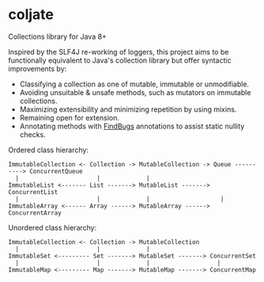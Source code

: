 coljate
=======

Collections library for Java 8+

Inspired by the SLF4J re-working of loggers, this project aims to be functionally equivalent to Java's collection library but offer syntactic improvements by:

  * Classifying a collection as one of mutable, immutable or unmodifiable.
  * Avoiding unsuitable & unsafe methods, such as mutators on immutable collections.
  * Maximizing extensibility and minimizing repetition by using mixins.
  * Remaining open for extension.
  * Annotating methods with [FindBugs](https://code.google.com/p/findbugs/) annotations to assist static nullity checks.

Ordered class hierarchy:

```
ImmutableCollection <- Collection -> MutableCollection -> Queue ----------> ConcurrentQueue
  |                      |             |
ImmutableList <------- List -------> MutableList -------> ConcurrentList
  |                      |             |                    |
ImmutableArray <------ Array ------> MutableArray ------> ConcurrentArray
```

Unordered class hierarchy:

```
ImmutableCollection <- Collection -> MutableCollection
  |                      |             |
ImmutableSet <--------- Set -------> MutableSet -------> ConcurrentSet
  |                      |             |                   |
ImmutableMap <--------- Map -------> MutableMap -------> ConcurrentMap
```
